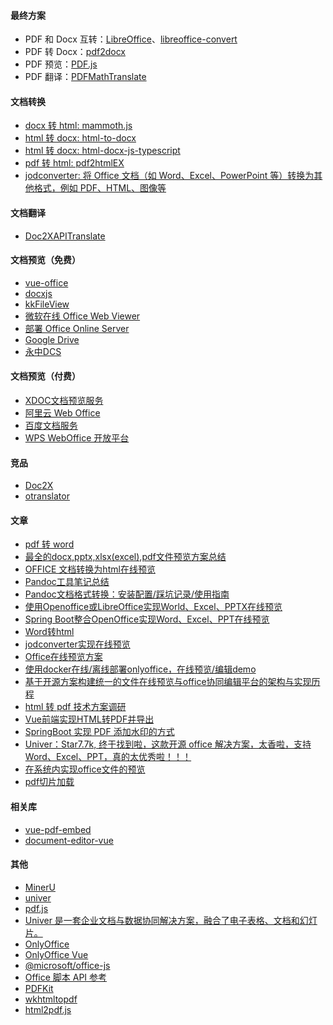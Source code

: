 #### 最终方案
- PDF 和 Docx 互转：[LibreOffice](https://www.libreoffice.org/download/download-libreoffice/)、[libreoffice-convert](https://github.com/elwerene/libreoffice-convert)
- PDF 转 Docx：[pdf2docx](https://github.com/ArtifexSoftware/pdf2docx)
- PDF 预览：[PDF.js](https://github.com/mozilla/pdf.js)
- PDF 翻译：[PDFMathTranslate](https://github.com/Byaidu/PDFMathTranslate)

#### 文档转换
- [docx 转 html: mammoth.js](https://github.com/mwilliamson/mammoth.js)
- [html 转 docx: html-to-docx](https://github.com/privateOmega/html-to-docx)
- [html 转 docx: html-docx-js-typescript](https://github.com/caiyexiang/html-docx-js-typescript)
- [pdf 转 html: pdf2htmlEX](https://github.com/pdf2htmlEX/pdf2htmlEX)
- [jodconverter: 将 Office 文档（如 Word、Excel、PowerPoint 等）转换为其他格式，例如 PDF、HTML、图像等](https://github.com/jodconverter/jodconverter)

#### 文档翻译
- [Doc2XAPITranslate](https://github.com/NoEdgeAI/Doc2XAPITranslate)

#### 文档预览（免费）
- [vue-office](https://github.com/501351981/vue-office)
- [docxjs](https://github.com/VolodymyrBaydalka/docxjs)
- [kkFileView](https://kkview.cn/zh-cn/index.html)
- [微软在线 Office Web Viewer](https://www.microsoft.com/en-us/microsoft-365/blog/2013/04/10/office-web-viewer-view-office-documents-in-a-browser/)
- [部署 Office Online Server](https://learn.microsoft.com/zh-cn/officeonlineserver/deploy-office-online-server)
- [Google Drive](https://drive.google.com/viewer?url=${encodeURIComponent(url)})
- [永中DCS](https://www.yozodcs.com/)

#### 文档预览（付费）
- [XDOC文档预览服务](https://view.xdocin.com/)
- [阿里云 Web Office](https://help.aliyun.com/zh/imm/user-guide/document-processing-1/)
- [百度文档服务](https://cloud.baidu.com/product/doc.html)
- [WPS WebOffice 开放平台](https://solution.wps.cn/)

#### 竞品
- [Doc2X](https://noedgeai.com/)
- [otranslator](https://otranslator.com/zh)

#### 文章
- [pdf 转 word](https://blog.csdn.net/2301_77342543/article/details/132383747)
- [最全的docx,pptx,xlsx(excel),pdf文件预览方案总结](https://juejin.cn/post/7268530145208451124)
- [OFFICE 文档转换为html在线预览](https://juejin.cn/post/6844903688566210567)
- [Pandoc工具笔记总结](https://blog.csdn.net/qq_42210908/article/details/139676176)
- [Pandoc文档格式转换：安装配置/踩坑记录/使用指南](https://zhuanlan.zhihu.com/p/682455380)
- [使用Openoffice或LibreOffice实现World、Excel、PPTX在线预览](https://juejin.cn/post/7264609364672512056)
- [Spring Boot整合OpenOffice实现Word、Excel、PPT在线预览](https://juejin.cn/post/7120904778959290399)
- [Word转html](https://juejin.cn/post/6854573212810870798)
- [jodconverter实现在线预览](https://juejin.cn/post/7030766540010045453)
- [Office在线预览方案](https://juejin.cn/post/7038854183809712135)
- [使用docker在线/离线部署onlyoffice，在线预览/编辑demo](https://juejin.cn/post/7084101754962313253)
- [基于开源方案构建统一的文件在线预览与office协同编辑平台的架构与实现历程](https://juejin.cn/post/7137096424797241352)
- [html 转 pdf 技术方案调研](https://juejin.cn/post/7338259035043561498)
- [Vue前端实现HTML转PDF并导出](https://juejin.cn/post/7090368199291568165)
- [SpringBoot 实现 PDF 添加水印的方式](https://juejin.cn/post/7232211017471672377)
- [Univer：Star7.7k, 终于找到啦，这款开源 office 解决方案，太香啦，支持Word、Excel、PPT，真的太优秀啦！！！](https://juejin.cn/post/7451055382779150376)
- [在系统内实现office文件的预览](https://juejin.cn/post/7413607758578221090)
- [pdf切片加载](https://juejin.cn/post/7380292749179879439)

#### 相关库
- [vue-pdf-embed](https://github.com/hrynko/vue-pdf-embed)
- [document-editor-vue](https://github.com/ONLYOFFICE/document-editor-vue)

#### 其他
- [MinerU](https://github.com/opendatalab/MinerU)
- [univer](https://github.com/dream-num/univer)
- [pdf.js](https://mozilla.github.io/pdf.js/)
- [Univer 是一套企业文档与数据协同解决方案，融合了电子表格、文档和幻灯片。](https://github.com/dream-num/univer/blob/dev/README-zh.md)
- [OnlyOffice](https://github.com/ONLYOFFICE/DocumentServer)
- [OnlyOffice Vue](https://api.onlyoffice.com/editors/vue)
- [@microsoft/office-js](https://www.npmjs.com/package/@microsoft/office-js)
- [Office 脚本 API 参考](https://learn.microsoft.com/zh-cn/javascript/api/office-scripts/overview?view=office-scripts)
- [PDFKit](https://github.com/foliojs/pdfkit)
- [wkhtmltopdf](https://wkhtmltopdf.org/index.html)
- [html2pdf.js](https://github.com/eKoopmans/html2pdf.js)
